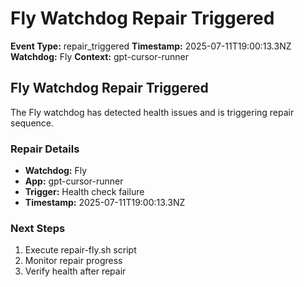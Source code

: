 # Fly Watchdog Repair Triggered

**Event Type:** repair_triggered
**Timestamp:** 2025-07-11T19:00:13.3NZ
**Watchdog:** Fly
**Context:** gpt-cursor-runner


## Fly Watchdog Repair Triggered

The Fly watchdog has detected health issues and is triggering repair sequence.

### Repair Details
- **Watchdog:** Fly
- **App:** gpt-cursor-runner
- **Trigger:** Health check failure
- **Timestamp:** 2025-07-11T19:00:13.3NZ

### Next Steps
1. Execute repair-fly.sh script
2. Monitor repair progress
3. Verify health after repair


